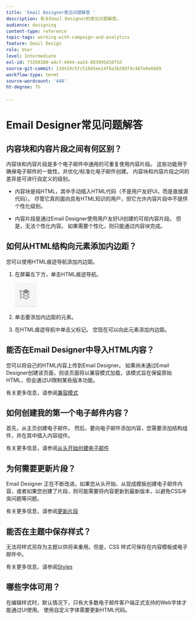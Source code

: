 ```yaml
---
title: 'Email Designer常见问题解答 '
description: 有关Email Designer的常见问题解答。
audience: designing
content-type: reference
topic-tags: working-with-campaign-and-analytics
feature: Email Design
role: User
level: Intermediate
exl-id: f3208380-a4cf-4944-aa24-883995d1075d
source-git-commit: 13d419c5fc51845ee14f8a3b288f4c467e0a60d9
workflow-type: tm+mt
source-wordcount: '440'
ht-degree: 7%

---
```


# Email Designer常见问题解答

## 内容块和内容片段之间有何区别？

内容块和内容片段是多个电子邮件中通用的可重复使用内容片段。 这些功能用于确保电子邮件的一致性，并优化/标准化电子邮件创建。 内容块和内容片段之间的差异是可进行自定义的级别。

* 内容块是纯HTML，其中手动插入HTML代码（不是用户友好UI，而是直接源代码）。 尽管它真的面向具有HTML知识的用户，但它允许内容片段中不提供个性化级别。

* 内容片段是通过Email Designer使用用户友好UI创建的可视内容片段。 但是，无法个性化内容。 如果需要个性化，则只能通过内容块完成。

## 如何从HTML结构向元素添加内边距？

您可以使用HTML痕迹导航添加内边距。

1. 在屏幕左下方，单击HTML痕迹导航。

   ![](assets/do-not-localize/breadcrumb.png)

1. 单击要添加内边距的元素。
1. 在HTML痕迹导航中单击父标记。
您现在可以向此元素添加内边距。

## 能否在Email Designer中导入HTML内容？

您可以将自己的HTML内容上传到Email Designer。 如果尚未通过Email Designer创建该页面，则该页面将以兼容模式加载，该模式旨在保留原始HTML，但会通过UI限制某些版本功能。

有关更多信息，请参阅[兼容模式](../../designing/using/using-existing-content.md#compatibility-mode)

## 如何创建我的第一个电子邮件内容？

首先，从主页创建电子邮件。
然后，要向电子邮件添加内容，您需要添加结构组件，并在其中插入内容组件。

有关更多信息，请参阅[从头开始创建电子邮件](../../designing/using/quick-start.md#from-scratch-email)

## 为何需要更新片段？

Email Designer 正在不断改进。如果您从头开始、从现成模板创建电子邮件内容，或者如果您创建了片段，则可能需要将内容更新到最新版本，以避免CSS冲突问题等问题。

有关更多信息，请参阅[更新片段](../../designing/using/designing-content-in-adobe-campaign.md#email-designer-updates)

## 能否在主题中保存样式？

无法将样式另存为主题以供将来重用。但是，CSS 样式可保存在内容模板或电子邮件中。

有关更多信息，请参阅[Styles](../../designing/using/styles.md)

## 哪些字体可用？

在编辑样式时，默认情况下，只有大多数电子邮件客户端正式支持的Web字体才能通过UI使用。 使用自定义字体需要更新HTML代码。
